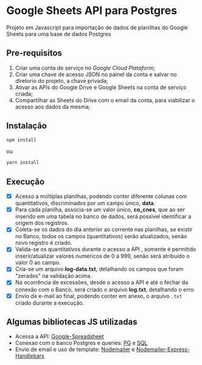 # Google Sheets API para Postgres

Projeto em Javascript para importação de dados de planilhas do Google Sheets para uma base de dados Postgres

## Pre-requisitos

1. Criar uma conta de serviço no _Google Cloud Plataform_;
1. Criar uma chave de acesso JSON no painel da conta e salvar no diretorio do projeto, a chave privada;
1. Ativar as APIs do Google Drive e Google Sheets na conta de serviço criada;
1. Compartilhar as Sheets do Drive com o email da conta, para viabilizar o acesso aos dados da mesma;

## Instalação

```bash
npm install
```

ou

```bash
yarn install
```

## Execução

- [x] Acesso a múltiplas planilhas, podendo conter diferente colunas com quantitativos, discriminados por um campo único, **data**.
- [x] Para cada planilha, associa-se um valor único, **co_cnes**, que ao ser inserido em uma tabela no banco de dados, será possivel identificar a origem dos registros.
- [x] Coleta-se os dados do dia anterior ao corrente nas planilhas, se existir no Banco, todos os campos (quantitativos) serão atualizados, senão novo registro é criado.
- [x] Valida-se os quantitativos durante o acesso a API , somente é permitido inserir/atualizar valores numéricos de 0 a 999, senão será atribuído o valor 0 ao campo.
- [x] Cria-se um arquivo **log-data.txt**, detalhando os campos que foram "zerados" na validação acima.
- [x] Na ocorrência de excessões, desde o acesso a API e até o fechar da conexão com o Banco, será criado o arquivo **log.txt**, detalhando o erro.
- [x] Envio de e-mail ao final, podendo conter em anexo, o arquivo `.txt` criado durante a execução.

## Algumas bibliotecas JS utilizadas

- Acessa a API: [Google-Spreadsheet](https://www.npmjs.com/package/google-spreadsheet)
- Conexao com o banco Postgres e queries: [PG](https://www.npmjs.com/package/pg) e [SQL](https://www.npmjs.com/package/sql)
- Envio de email e uso de template: [Nodemailer](https://www.npmjs.com/package/nodemailer) e [Nodemailer-Express-Handlebars](https://www.npmjs.com/package/nodemailer-express-handlebars)
